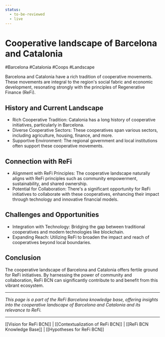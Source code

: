 ```yaml
---
status:
  - to-be-reviewed
  - live
---
```

# Cooperative landscape of Barcelona and Catalonia
#Barcelona #Catalonia #Coops #Landscape

Barcelona and Catalonia have a rich tradition of cooperative movements. These movements are integral to the region's social fabric and economic development, resonating strongly with the principles of Regenerative Finance (ReFi).

## History and Current Landscape

- Rich Cooperative Tradition: Catalonia has a long history of cooperative initiatives, particularly in Barcelona.
- Diverse Cooperative Sectors: These cooperatives span various sectors, including agriculture, housing, finance, and more.
- Supportive Environment: The regional government and local institutions often support these cooperative movements.

## Connection with ReFi

- Alignment with ReFi Principles: The cooperative landscape naturally aligns with ReFi principles such as community empowerment, sustainability, and shared ownership.
- Potential for Collaboration: There's a significant opportunity for ReFi initiatives to collaborate with these cooperatives, enhancing their impact through technology and innovative financial models.
## Challenges and Opportunities

- Integration with Technology: Bridging the gap between traditional cooperatives and modern technologies like blockchain.
- Expanding Reach: Utilizing ReFi to broaden the impact and reach of cooperatives beyond local boundaries.

## Conclusion

The cooperative landscape of Barcelona and Catalonia offers fertile ground for ReFi initiatives. By harnessing the power of community and collaboration, ReFi BCN can significantly contribute to and benefit from this vibrant ecosystem.

---

*This page is a part of the ReFi Barcelona knowledge base, offering insights into the cooperative landscape of Barcelona and Catalonia and its relevance to ReFi.*

---

[[Vision for ReFi BCN]] | [[Contextualization of ReFi BCN]] | [[ReFi BCN Knowledge Base]] | [[Hypotheses for ReFi BCN]]
